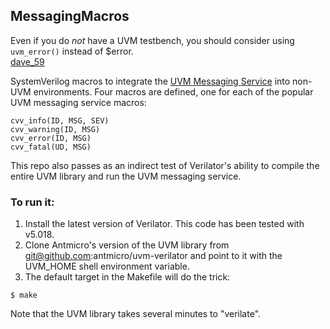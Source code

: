 ## MessagingMacros
Even if you do _not_ have a UVM testbench, you should consider using `uvm_error()` instead of $error.
<br>
[dave_59](https://verificationacademy.com/forums/systemverilog/difference-between-uvmerror-and-error)

SystemVerilog macros to integrate the [UVM Messaging Service](https://cluelogic.com/2015/05/uvm-tutorial-for-candy-lovers-message-logging/) into non-UVM environments.
Four macros are defined, one for each of the popular UVM messaging service macros:
```
cvv_info(ID, MSG, SEV)
cvv_warning(ID, MSG)
cvv_error(ID, MSG)
cvv_fatal(UD, MSG)
```
This repo also passes as an indirect test of Verilator's ability to compile the entire UVM library and run the UVM messaging service.

### To run it:
1. Install the latest version of Verilator.  This code has been tested with v5.018.
2. Clone Antmicro's version of the UVM library from git@github.com:antmicro/uvm-verilator and point to it with the UVM_HOME shell environment variable.
3. The default target in the Makefile will do the trick:
```
$ make
```
Note that the UVM library takes several minutes to "verilate".
